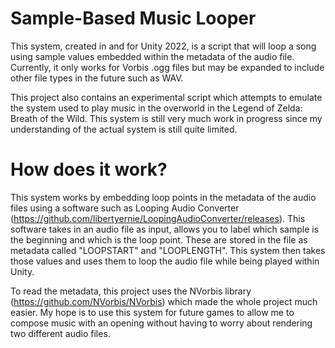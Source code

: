 # Sample-Based Music Looper

This system, created in and for Unity 2022, is a script that will loop a song using sample values embedded within the metadata of the audio file. Currently, it only works for Vorbis .ogg files but may be expanded to include other file types in the future such as WAV. 

This project also contains an experimental script which attempts to emulate the system used to play music in the overworld in the Legend of Zelda: Breath of the Wild. This system is still very much work in progress since my understanding of the actual system is still quite limited.

# How does it work?

This system works by embedding loop points in the metadata of the audio files using a software such as Looping Audio Converter (https://github.com/libertyernie/LoopingAudioConverter/releases). This software takes in an audio file as input, allows you to label which sample is the beginning and which is the loop point. These are stored in the file as metadata called "LOOPSTART" and "LOOPLENGTH". This system then takes those values and uses them to loop the audio file while being played within Unity.

To read the metadata, this project uses the NVorbis library (https://github.com/NVorbis/NVorbis) which made the whole project much easier. My hope is to use this system for future games to allow me to compose music with an opening without having to worry about rendering two different audio files.
